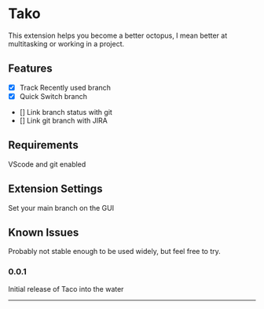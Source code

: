 # Tako

This extension helps you become a better octopus, I mean better at multitasking or working in a project.

## Features

- [x] Track Recently used branch
- [x] Quick Switch branch
- [] Link branch status with git
- [] Link git branch with JIRA

## Requirements

VScode and git enabled

## Extension Settings

Set your main branch on the GUI

## Known Issues

Probably not stable enough to be used widely, but feel free to try.

### 0.0.1

Initial release of Taco into the water

---
